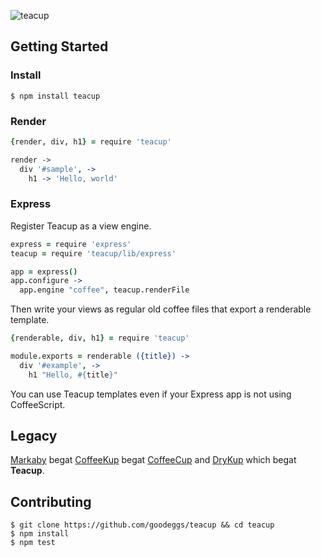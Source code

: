 ![teacup](https://raw.github.com/goodeggs/teacup/master/docs/teacup.jpg)

Getting Started
---------------

### Install

    $ npm install teacup

### Render

``` coffee
{render, div, h1} = require 'teacup'

render ->
  div '#sample', ->
    h1 -> 'Hello, world'
```

### Express

Register Teacup as a view engine.

``` coffee
express = require 'express'
teacup = require 'teacup/lib/express'

app = express()
app.configure ->
  app.engine "coffee", teacup.renderFile
```

Then write your views as regular old coffee files that export a renderable template.

```coffee
{renderable, div, h1} = require 'teacup'

module.exports = renderable ({title}) ->
  div '#example', ->
    h1 "Hello, #{title}"
```


You can use Teacup templates even if your Express app is not using CoffeeScript.

Legacy
-------

[Markaby](/markaby/markaby) begat [CoffeeKup](/mauricemach/coffeekup) begat [CoffeeCup](/gradus/coffeecup) and [DryKup](/mark-hahn/drykup) which begat **Teacup**.

Contributing
-------------

```
$ git clone https://github.com/goodeggs/teacup && cd teacup
$ npm install
$ npm test
```
